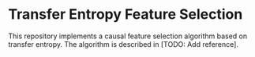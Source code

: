 # Transfer Entropy Feature Selection

This repository implements a causal feature selection algorithm based on transfer entropy. The algorithm is described in [TODO: Add reference].